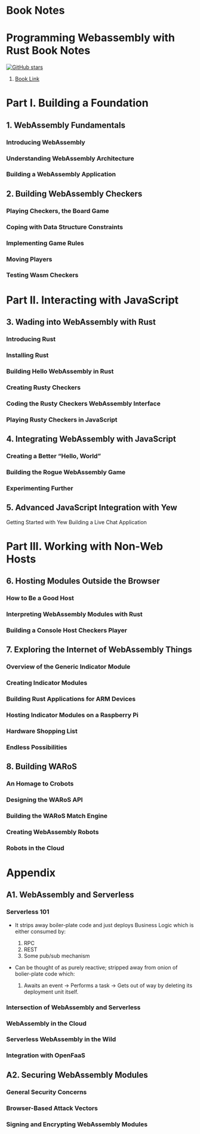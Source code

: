 # Book Notes

# Programming Webassembly with Rust Book Notes

 [![GitHub stars](https://img.shields.io/github/stars/aymanarif97/Webassembly-with-Rust.svg)](https://github.com/aymanarif97/Webassembly-with-Rust)
1. [Book Link](https://learning.oreilly.com/library/view/programming-webassembly-with/9781680506846/)


# Part I. Building a Foundation

## 1. WebAssembly Fundamentals

### Introducing WebAssembly
### Understanding WebAssembly Architecture
### Building a WebAssembly Application

## 2. Building WebAssembly Checkers
### Playing Checkers, the Board Game
### Coping with Data Structure Constraints
### Implementing Game Rules
### Moving Players
### Testing Wasm Checkers

# Part II. Interacting with JavaScript

## 3. Wading into WebAssembly with Rust

### Introducing Rust
### Installing Rust
### Building Hello WebAssembly in Rust
### Creating Rusty Checkers
### Coding the Rusty Checkers WebAssembly Interface
### Playing Rusty Checkers in JavaScript

## 4. Integrating WebAssembly with JavaScript

### Creating a Better “Hello, World”
### Building the Rogue WebAssembly Game
### Experimenting Further

## 5. Advanced JavaScript Integration with Yew

Getting Started with Yew
Building a Live Chat Application

# Part III. Working with Non-Web Hosts

## 6. Hosting Modules Outside the Browser
### How to Be a Good Host
### Interpreting WebAssembly Modules with Rust
### Building a Console Host Checkers Player

## 7. Exploring the Internet of WebAssembly Things

### Overview of the Generic Indicator Module
### Creating Indicator Modules
### Building Rust Applications for ARM Devices
### Hosting Indicator Modules on a Raspberry Pi
### Hardware Shopping List
### Endless Possibilities

## 8. Building WARoS
### An Homage to Crobots
### Designing the WARoS API
### Building the WARoS Match Engine
### Creating WebAssembly Robots
### Robots in the Cloud


# Appendix

## A1. WebAssembly and Serverless
### Serverless 101
- It strips away boiler-plate code and just deploys Business Logic which is either consumed by:
  1. RPC
  2. REST
  3. Some pub/sub mechanism

- Can be thought of as purely reactive; stripped away from onion of bolier-plate code which:
  1. Awaits an event → Performs a task → Gets out of way by deleting its deployment unit itself.
  
### Intersection of WebAssembly and Serverless
### WebAssembly in the Cloud
### Serverless WebAssembly in the Wild
### Integration with OpenFaaS
## A2. Securing WebAssembly Modules
### General Security Concerns
### Browser-Based Attack Vectors
### Signing and Encrypting WebAssembly Modules


